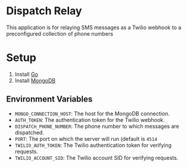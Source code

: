 # Dispatch Relay

This application is for relaying SMS messages as a Twilio webhook to a 
preconfigured collection of phone numbers

# Setup

1. Install [Go](https://go.dev/doc/install)
2. Install [MongoDB](https://www.mongodb.com/docs/manual/installation/)

## Environment Variables

- `MONGO_CONNECTION_HOST`: The host for the MongoDB connection.
- `AUTH_TOKEN`: The authentication token for the Twilio webhook.
- `DISPATCH_PHONE_NUMBER`: The phone number to which messages are dispatched.
- `PORT`: The port on which the server will run (default is `4514`
- `TWILIO_AUTH_TOKEN`: The Twilio authentication token for verifying requests.
- `TWILIO_ACCOUNT_SID`: The Twilio account SID for verifying requests.